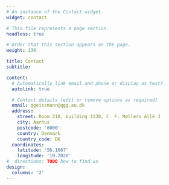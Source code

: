 ```yaml
---
# An instance of the Contact widget.
widget: contact

# This file represents a page section.
headless: true

# Order that this section appears on the page.
weight: 130

title: Contact
subtitle:

content:
  # Automatically link email and phone or display as text?
  autolink: true

  # Contact details (edit or remove options as required)
  email: qgeissmann@qgg.au.dk
  address:
    street: Room 210, building 1130, C. F. Møllers Allé 3
    city: Aarhus
    postcode: '8000'
    country: Denmark
    country_code: DK
  coordinates:
    latitude: '56.1667'
    longitude: '10.2020'
#  directions: TODO how to find us
design:
  columns: '2'
---
```

